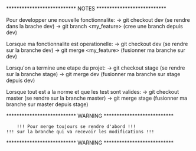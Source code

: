 
*************************** NOTES ***************************

Pour developper une nouvelle fonctionnalite:
-> git checkout dev (se rendre dans la brache dev)
-> git branch <my_feature> (cree une branch depuis dev)

Lorsque ma fonctionnalite est operationelle:
-> git checkout dev (se rendre sur la branche dev)
-> git merge <my_feature> (fusionner ma branche sur dev)

Lorsqu'on a termine une etape du projet:
-> git checkout stage (se rendre sur la branche stage)
-> git merge dev (fusionner ma branche sur stage depuis dev)

Lorsque tout est a la norme et que les test sont valides:
-> git checkout master (se rendre sur la branche master)
-> git merge stage (fusionner ma branche sur master depuis stage)

*************************** WARNING ***************************

```
	!!! Pour merge toujours se rendre d'abord !!!
!!! sur la branche qui va recevoir les modifications !!!

```

*************************** WARNING ***************************
